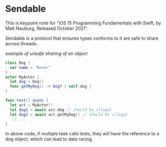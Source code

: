 # Sendable
This is keypoint note for "iOS 15 Programming Fundamentals with Swift, by Matt Neuburg, Released October 2021". 

Sendable is a protocol that ensures types conforms to it are safe to share across threads.

*example of unsafe sharing of an object*
```swift
class Dog {
  var name = "Rover"
}
actor MyActor {
  let dog = Dog()
  func getMyDog() -> Dog? { self.dog }
}

func test() async {
  let act = MyActor()
  let dog1 = await act.dog // should be illegal
  let dog2 = await act.getMyDog() // should be illegal
   // ...
}
```
In above code, if multiple task calls tests, they will have the reference to a dog object, which can lead to data racing.
